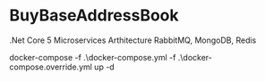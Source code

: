 # BuyBaseAddressBook
.Net Core 5 Microservices Arthitecture RabbitMQ, MongoDB, Redis



docker-compose -f .\docker-compose.yml -f .\docker-compose.override.yml up -d
